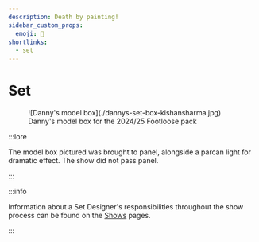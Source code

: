 ```yaml
---
description: Death by painting!
sidebar_custom_props:
  emoji: 🎨
shortlinks:
  - set
---
```


# Set

<figure>
![Danny's model box](./dannys-set-box-kishansharma.jpg)
<figcaption>Danny's model box for the 2024/25 Footloose pack</figcaption> 
</figure>

:::lore

The model box pictured was brought to panel, alongside a parcan light for dramatic effect. The show did not pass panel.

:::

:::info

Information about a Set Designer's responsibilities throughout the show process can be found on the
[Shows](/wiki/warwick-drama/shows) pages.

:::
